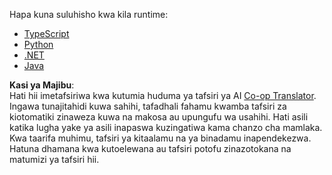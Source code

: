 <!--
CO_OP_TRANSLATOR_METADATA:
{
  "original_hash": "f58f01197da8a381d70c98317b7e1f1d",
  "translation_date": "2025-06-13T00:44:44+00:00",
  "source_file": "03-GettingStarted/01-first-server/solution/README.md",
  "language_code": "sw"
}
-->
Hapa kuna suluhisho kwa kila runtime:

- [TypeScript](./typescript/README.md)
- [Python](./python/README.md)
- [.NET](./dotnet/README.md)
- [Java](./java/README.md)

**Kasi ya Majibu**:  
Hati hii imetafsiriwa kwa kutumia huduma ya tafsiri ya AI [Co-op Translator](https://github.com/Azure/co-op-translator). Ingawa tunajitahidi kuwa sahihi, tafadhali fahamu kwamba tafsiri za kiotomatiki zinaweza kuwa na makosa au upungufu wa usahihi. Hati asili katika lugha yake ya asili inapaswa kuzingatiwa kama chanzo cha mamlaka. Kwa taarifa muhimu, tafsiri ya kitaalamu na ya binadamu inapendekezwa. Hatuna dhamana kwa kutoelewana au tafsiri potofu zinazotokana na matumizi ya tafsiri hii.